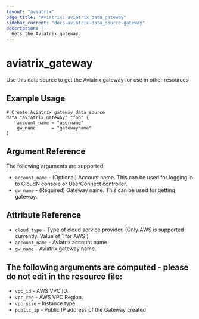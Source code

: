 ```yaml
---
layout: "aviatrix"
page_title: "Aviatrix: aviatrix_data_gateway"
sidebar_current: "docs-aviatrix-data_source-gateway"
description: |-
  Gets the Aviatrix gateway.
---
```


# aviatrix_gateway

Use this data source to get the Aviatrix gateway for use in other resources.

## Example Usage

```hcl
# Create Aviatrix gateway data source
data "aviatrix_gateway" "foo" {
	account_name = "username"
	gw_name      = "gatewayname"
}
```

## Argument Reference

The following arguments are supported:

* `account_name` - (Optional) Account name. This can be used for logging in to CloudN console or UserConnect controller.
* `gw_name`      - (Required) Gateway name. This can be used for getting gateway.

## Attribute Reference

* `cloud_type`   - Type of cloud service provider. (Only AWS is supported currently. Value of 1 for AWS.)
* `account_name` - Aviatrix account name.
* `gw_name`      - Aviatrix gateway name.


## The following arguments are computed - please do not edit in the resource file:

* `vpc_id`       - AWS VPC ID.
* `vpc_reg`      - AWS VPC Region. 
* `vpc_size`     - Instance type.
* `public_ip` - Public IP address of the Gateway created
 